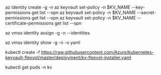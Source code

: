 az identity create -g <RESOURCE GROUP> -n <IDENTITY NAME>
az keyvault set-policy -n $KV_NAME --key-permissions get list --spn <YOUR AZURE MANAGED IDENTITY CLIENT ID>
az keyvault set-policy -n $KV_NAME --secret-permissions get list --spn <YOUR AZURE MANAGED IDENTITY CLIENT ID>
az keyvault set-policy -n $KV_NAME --certificate-permissions get list --spn <YOUR AZURE MANAGED IDENTITY CLIENT ID>

az vmss identity assign -g <RESOURCE GROUP> -n <K8S-AGENT-POOL-VMSS> --identities <IDENTITY NAME>

az vmss identity show -g <resource group>  -n <vmss scalset name> -o yaml


kubectl create -f https://raw.githubusercontent.com/Azure/kubernetes-keyvault-flexvol/master/deployment/kv-flexvol-installer.yaml

kubectl get pods -n kv


